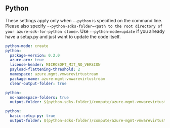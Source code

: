 ## Python

These settings apply only when `--python` is specified on the command line.
Please also specify `--python-sdks-folder=<path to the root directory of your azure-sdk-for-python clone>`.
Use `--python-mode=update` if you already have a setup.py and just want to update the code itself.

```yaml $(python)
python-mode: create
python:
  package-version: 0.2.0
  azure-arm: true
  license-header: MICROSOFT_MIT_NO_VERSION
  payload-flattening-threshold: 2
  namespace: azure.mgmt.vmwarevirtustream
  package-name: azure-mgmt-vmwarevirtustream
  clear-output-folder: true
```
``` yaml $(python) && $(python-mode) == 'update'
python:
  no-namespace-folders: true
  output-folder: $(python-sdks-folder)/compute/azure-mgmt-vmwarevirtustream/azure/mgmt/vmwarevirtustream
```
``` yaml $(python) && $(python-mode) == 'create'
python:
  basic-setup-py: true
  output-folder: $(python-sdks-folder)/compute/azure-mgmt-vmwarevirtustream
```